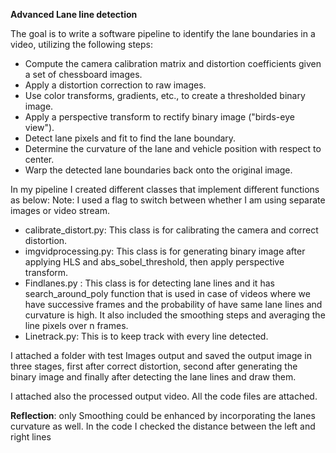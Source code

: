 **Advanced Lane line detection**

 The goal is to write a software pipeline to identify the lane boundaries in a video, utilizing the following steps:
 

 -  Compute the camera calibration matrix and distortion coefficients given a set of chessboard images.
 - Apply a distortion correction to raw images. 
 - Use color transforms, gradients, etc., to create a thresholded binary image. 
 - Apply a perspective transform to rectify binary image ("birds-eye view").
 - Detect lane pixels and fit to find the lane boundary. 
 - Determine the curvature of the lane and vehicle position with respect to center.
 - Warp the detected lane boundaries back onto the original image.

 In my pipeline I created different classes that implement different functions as below: 
 Note: I used a flag to switch between whether I am using separate images or video stream. 
 
 

 - calibrate_distort.py: This class is for calibrating the camera and correct distortion.
 - imgvidprocessing.py: This class is for generating binary image after applying HLS and abs_sobel_threshold, then apply perspective transform. 
 - Findlanes.py : This class is for detecting lane lines and it has search_around_poly function that is used in case of videos where we have successive frames and the probability of have same lane lines and curvature is high. It also included the smoothing steps and averaging the line pixels over n frames.
 -  Linetrack.py: This is to keep track with every line detected.
 

I attached a folder with test Images output and saved the output image in three stages, first after correct distortion, second after generating the binary image and finally after detecting the lane lines and draw them. 

I attached also the processed output video. 
All the code files are attached. 

**Reflection**: only
Smoothing could be enhanced by incorporating the lanes curvature as well. In the code I checked the distance between the left and right lines 

